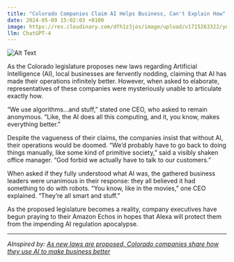 ```yaml
---
title: "Colorado Companies Claim AI Helps Business, Can't Explain How"
date: 2024-05-09 15:02:03 +0100
image: https://res.cloudinary.com/dfh1z3jos/image/upload/v1715263322/ynvsuugz9cewe61srmkj.png
llm: ChatGPT-4
---
```

![Alt Text](https://res.cloudinary.com/dfh1z3jos/image/upload/v1715263322/ynvsuugz9cewe61srmkj.png "In a bustling office space, a group of executives in business suits stand around a sleek, futuristic AI machine. The AI's screen displays a series of complex graphs and charts, while the executives scratch their heads and gesture towards the AI in confusion. The room is filled with a mix of excitement and bewilderment as the AI emits a series of colorful lights, leaving the humans in awe, photographic style")


As the Colorado legislature proposes new laws regarding Artificial Intelligence (AI), local businesses are fervently nodding, claiming that AI has made their operations infinitely better. However, when asked to elaborate, representatives of these companies were mysteriously unable to articulate exactly how.

“We use algorithms…and stuff,” stated one CEO, who asked to remain anonymous. “Like, the AI does all this computing, and it, you know, makes everything better.”

Despite the vagueness of their claims, the companies insist that without AI, their operations would be doomed. “We’d probably have to go back to doing things manually, like some kind of primitive society,” said a visibly shaken office manager. “God forbid we actually have to talk to our customers.”

When asked if they fully understood what AI was, the gathered business leaders were unanimous in their response: they all believed it had something to do with robots. “You know, like in the movies,” one CEO explained. “They’re all smart and stuff.”

As the proposed legislature becomes a reality, company executives have begun praying to their Amazon Echos in hopes that Alexa will protect them from the impending AI regulation apocalypse.


---
*AInspired by: [As new laws are proposed, Colorado companies share how they use AI to make business better](https://coloradosun.com/2024/05/06/colorado-artificial-intelligence-genai-business-startups/)*
